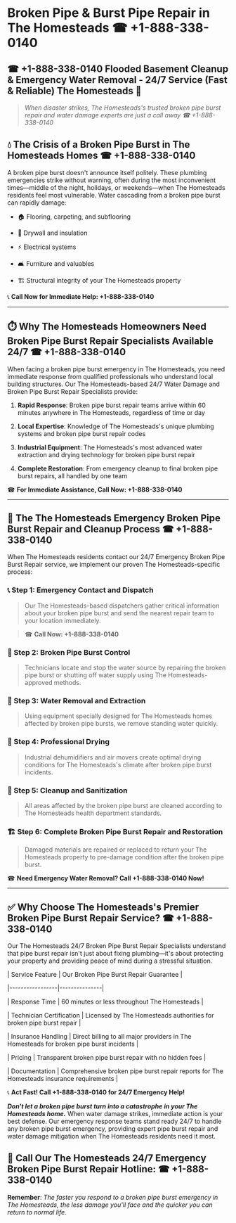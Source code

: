 # Broken Pipe & Burst Pipe Repair in The Homesteads ☎ +1-888-338-0140  
## ☎ +1-888-338-0140 Flooded Basement Cleanup & Emergency Water Removal - 24/7 Service (Fast & Reliable) The Homesteads 🚨  

> *When disaster strikes, The Homesteads's trusted broken pipe burst repair and water damage experts are just a call away ☎ +1-888-338-0140*  

## 💧 The Crisis of a Broken Pipe Burst in The Homesteads Homes ☎ +1-888-338-0140  

A broken pipe burst doesn't announce itself politely. These plumbing emergencies strike without warning, often during the most inconvenient times—middle of the night, holidays, or weekends—when The Homesteads residents feel most vulnerable. Water cascading from a broken pipe burst can rapidly damage:  

* 🏠 Flooring, carpeting, and subflooring  
* 🧱 Drywall and insulation  
* ⚡ Electrical systems  
* 🛋️ Furniture and valuables  
* 🏗️ Structural integrity of your The Homesteads property  

📞 **Call Now for Immediate Help: +1-888-338-0140**  

---  

## ⏱️ Why The Homesteads Homeowners Need Broken Pipe Burst Repair Specialists Available 24/7 ☎ +1-888-338-0140  

When facing a broken pipe burst emergency in The Homesteads, you need immediate response from qualified professionals who understand local building structures. Our The Homesteads-based 24/7 Water Damage and Broken Pipe Burst Repair Specialists provide:  

1. **Rapid Response**: Broken pipe burst repair teams arrive within 60 minutes anywhere in The Homesteads, regardless of time or day  
2. **Local Expertise**: Knowledge of The Homesteads's unique plumbing systems and broken pipe burst repair codes  
3. **Industrial Equipment**: The Homesteads's most advanced water extraction and drying technology for broken pipe burst repair  
4. **Complete Restoration**: From emergency cleanup to final broken pipe burst repairs, all handled by one team  

☎ **For Immediate Assistance, Call Now: +1-888-338-0140**  

---  

## 🔧 The The Homesteads Emergency Broken Pipe Burst Repair and Cleanup Process ☎ +1-888-338-0140  

When The Homesteads residents contact our 24/7 Emergency Broken Pipe Burst Repair service, we implement our proven The Homesteads-specific process:  

### 📞 Step 1: Emergency Contact and Dispatch  
> Our The Homesteads-based dispatchers gather critical information about your broken pipe burst and send the nearest repair team to your location immediately.  
> ☎ **Call Now: +1-888-338-0140**  

### 🚿 Step 2: Broken Pipe Burst Control  
> Technicians locate and stop the water source by repairing the broken pipe burst or shutting off water supply using The Homesteads-approved methods.  

### 🌊 Step 3: Water Removal and Extraction  
> Using equipment specially designed for The Homesteads homes affected by broken pipe bursts, we remove standing water quickly.  

### 💨 Step 4: Professional Drying  
> Industrial dehumidifiers and air movers create optimal drying conditions for The Homesteads's climate after broken pipe burst incidents.  

### 🧼 Step 5: Cleanup and Sanitization  
> All areas affected by the broken pipe burst are cleaned according to The Homesteads health department standards.  

### 🏗️ Step 6: Complete Broken Pipe Burst Repair and Restoration  
> Damaged materials are repaired or replaced to return your The Homesteads property to pre-damage condition after the broken pipe burst.  

☎ **Need Emergency Water Removal? Call +1-888-338-0140 Now!**  

---  

## ✅ Why Choose The Homesteads's Premier Broken Pipe Burst Repair Service? ☎ +1-888-338-0140  

Our The Homesteads 24/7 Broken Pipe Burst Repair Specialists understand that pipe burst repair isn't just about fixing plumbing—it's about protecting your property and providing peace of mind during a stressful situation.  

| Service Feature | Our Broken Pipe Burst Repair Guarantee |  
|-----------------|---------------|  
| Response Time | 60 minutes or less throughout The Homesteads |  
| Technician Certification | Licensed by The Homesteads authorities for broken pipe burst repair |  
| Insurance Handling | Direct billing to all major providers in The Homesteads for broken pipe burst incidents |  
| Pricing | Transparent broken pipe burst repair with no hidden fees |  
| Documentation | Comprehensive broken pipe burst repair reports for The Homesteads insurance requirements |  

📞 **Act Fast! Call +1-888-338-0140 for 24/7 Emergency Help!**  

***Don't let a broken pipe burst turn into a catastrophe in your The Homesteads home.*** When water damage strikes, immediate action is your best defense. Our emergency response teams stand ready 24/7 to handle any broken pipe burst emergency, providing expert pipe burst repair and water damage mitigation when The Homesteads residents need it most.  

## 📱 Call Our The Homesteads 24/7 Emergency Broken Pipe Burst Repair Hotline: ☎ +1-888-338-0140  

**Remember**: *The faster you respond to a broken pipe burst emergency in The Homesteads, the less damage you'll face and the quicker you can return to normal life.*